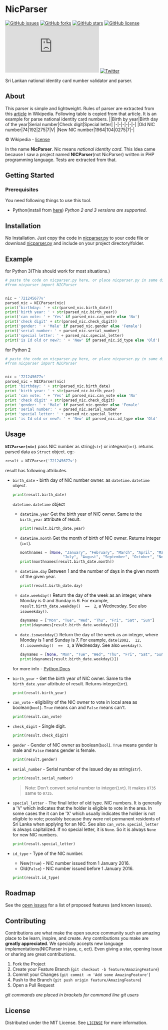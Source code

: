 
# NicParser

[![GitHub issues](https://img.shields.io/github/issues/Ksengine/NicParser?logo=github&style=for-the-badge)](https://github.com/Ksengine/NicParser/issues)
[![GitHub forks](https://img.shields.io/github/forks/Ksengine/NicParser?logo=github&style=for-the-badge)](https://github.com/Ksengine/NicParser/network)
[![GitHub stars](https://img.shields.io/github/stars/Ksengine/NicParser?logo=github&style=for-the-badge)](https://github.com/Ksengine/NicParser/stargazers)
[![GitHub license](https://img.shields.io/github/license/Ksengine/NicParser?logo=github&style=for-the-badge)](https://github.com/Ksengine/NicParser/LICENSE)
![GitHub file size in bytes](https://img.shields.io/github/size/ksengine/nicparser/nicparser.py?logo=Python&logoColor=lightblue&style=for-the-badge)
[![Twitter](https://img.shields.io/static/v1?message=%20&label=tweet&style=for-the-badge&logo=twitter&color=white&labelColor=f2f2f2)](https://twitter.com/intent/tweet?text=Sri%20Lankan%20national%20identity%20card%20number%20validator%20and%20parser.:&url=https%3A%2F%2Fgithub.com%2FKsengine%2FNicParser)

Sri Lankan national identity card number validator and parser.

## About
This parser is simple and lightweight. Rules of parser are extracted from this [article](https://en.wikipedia.org/wiki/National_identity_card_%28Sri_Lanka%29) in Wikipedia. Following table is copied from that article. It is an example for parse national identity card numbers.
||Birth  by year|Birth day of the year|Serial number|Check digit|Special letter|
|-|-|-|-|-|-|
|Old NIC number|74|192|275|7|V|
|New NIC number|1964|104|0275|7|-|

© Wikipedia - [license](https://en.wikipedia.org/wiki/Wikipedia:Text_of_Creative_Commons_Attribution-ShareAlike_3.0_Unported_License)

In the name **NicParser**. Nic means _national identity card_.
This Idea came because I saw a project named **NICParser**(not NicParser) written in PHP programming language. Tests are extracted from that.

## Getting Started
### Prerequisites
You need following things to use this tool.
- Python(install from [here](https://python.org))
_Python 2 and 3 versions are supported._
## Installation
No Installation. Just copy the code in [nicparser.py](nicparser.py) to your code file or download [nicparser.py](nicparser.py) and include on your project directory/folder.
## Example
for Python 3(This should work for most situations.)
```python
# paste the code on nicparser.py here, or place nicparser.py in same directory/folder and uncomment(remove #) following line.
#from nicparser import NICParser


nic = '721245677v'
parsed_nic = NICParser(nic)
print('birthday: ' + str(parsed_nic.birth_date))
print('birth year: ' + str(parsed_nic.birth_year))
print('can vote: ' + 'Yes' if parsed_nic.can_vote else 'No')
print('check digit' + str(parsed_nic.check_digit))
print('gender: ' + 'Male' if parsed_nic.gender else 'Female')
print('serial number: ' + parsed_nic.serial_number)
print('special letter: ' + parsed_nic.special_letter)
print('is Id old or new?: ' + 'New' if parsed_nic.id_type else 'Old')
```
for Python 2
```python
# paste the code on nicparser.py here, or place nicparser.py in same directory/folder and uncomment(remove #) following line.
#from nicparser import NICParser


nic = '721245677v'
parsed_nic = NICParser(nic)
print 'birthday: ' + str(parsed_nic.birth_date)
print 'birth year: ' + str(parsed_nic.birth_year)
print 'can vote: ' + 'Yes' if parsed_nic.can_vote else 'No'
print 'check digit' + str(parsed_nic.check_digit)
print 'gender: ' + 'Male' if parsed_nic.gender else 'Female'
print 'serial number: ' + parsed_nic.serial_number
print 'special letter: ' + parsed_nic.special_letter
print 'is Id old or new?: ' + 'New' if parsed_nic.id_type else 'Old'
```

## Usage
**`NICParser(nic)`**
pass NIC number as string(`str`) or integear(`int`). returns parsed data as `Struct` object.
eg:-
```python
result = NICParser('721245677v')
```
result has following attributes.
- `birth_date` - birth day of NIC number owner. as `datetime.datetime` object.
   ```python
  print(result.birth_date)
  ```
  `datetime.datetime` object
  - `datetime.year`
  Get the birth year of NIC owner. Same to the `birth_year` attribute of result.
     ```python
    print(result.birth_date.year)
     ```
  - `datetime.month`
Get the month of birth of NIC owner. Returns integer (`int`).
     ```python
    monthnames = [None, "January", "February", "March", "April", "May", "June",
                        "July", "August", "September", "October", "November", "December"]
    print(monthnames[result.birth_date.month])
     ```
  - `datetime.day`
  Between 1 and the number of days in the given month of the given year.
     ```python
    print(result.birth_date.day)
     ```
  - `date.weekday()`
  Return the day of the week as an integer, where Monday is 0 and Sunday is 6. For example, `result.birth_date.weekday()  ==  2`, a Wednesday. See also `isoweekday()`.
     ```python
    daynames = ["Mon", "Tue", "Wed", "Thu", "Fri", "Sat", "Sun"]
    print(daynames[result.birth_date.weekday()])
     ```
  - `date.isoweekday()`
  Return the day of the week as an integer, where Monday is 1 and Sunday is 7. For example, `date(2002,  12,  4).isoweekday()  ==  3`, a Wednesday. See also `weekday()`.
     ```python
    daynames = [None, "Mon", "Tue", "Wed", "Thu", "Fri", "Sat", "Sun"]
    print(daynames[result.birth_date.weekday()])
     ```
  for more info - [Python Docs]([https://docs.python.org/3/library/datetime.html#datetime-objects](https://docs.python.org/3/library/datetime.html#datetime-objects))

- `birth_year` - Get the birth year of NIC owner. Same to the `birth_date.year` attribute of result. Returns integer(`int`).
  ```python
  print(result.birth_year)
  ```

- `can_vote` - eligibility of the NIC owner to vote in local area as boolean(`bool`). `True` means can and `False` means can't.
  ```python
  print(result.can_vote)
  ```

- `check_digit` - Single digit.
  ```python
  print(result.check_digit)
  ```

- `gender` - Gender of NIC owner as boolean(`bool`). `True` means gender is male and `False` means gender is female.
  ```python
  print(result.gender)
  ```
- `serial_number` - Serial number of the issued day as string(`str`).
  ```python
  print(result.serial_number)
  ```
  > Note: Don't convert serial number to integer(`int`). It makes `0735` same to `0735`.

- `special_letter` - The final letter of old type. NIC numbers. It is generally a 'V' which indicates that the holder is eligible to vote in the area. In some cases the it can be 'X' which usually indicates the holder is not eligible to vote; possibly because they were not permanent residents of Sri Lanka when applying for an NIC. See also `can_vote`. `special_letter` is always capitalized. If no special letter, it is `None`. So it is always `None` for new NIC numbers.
  ```python
  print(result.special_letter)
  ```
- `id_type` - Type of the NIC number.
  - New(`True`) - NIC number issued from 1 January 2016.
  - Old(`False`) - NIC number issued before 1 January 2016.
  ```python
  print(result.id_type)
  ```
## Roadmap

See the  [open issues](issues)  for a list of proposed features (and known issues).

## Contributing

Contributions are what make the open source community such an amazing place to be learn, inspire, and create. Any contributions you make are  **greatly appreciated**. We specially accepts new language implementations(NICParser in java, c, ect). Even giving a star, opening issue or sharing are great contributions.

1.  Fork the Project
2.  Create your Feature Branch (`git checkout -b feature/AmazingFeature`)
3.  Commit your Changes (`git commit -m 'Add some AmazingFeature'`)
4.  Push to the Branch (`git push origin feature/AmazingFeature`)
5.  Open a Pull Request

_git commands are placed in brackets for command line git users_
## License

Distributed under the MIT License. See  [`LICENSE`](LICENSE)  for more information.
